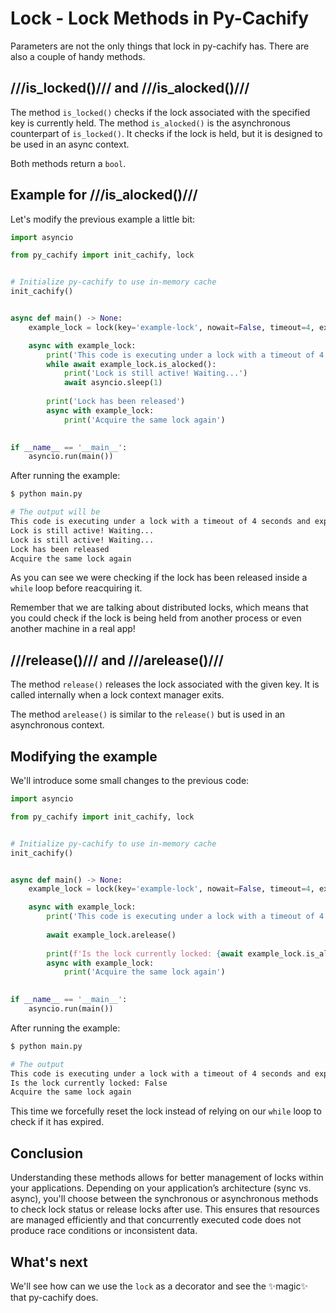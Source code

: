 # Lock - Lock Methods in Py-Cachify

Parameters are not the only things that lock in py-cachify has.
There are also a couple of handy methods.

## ///is_locked()/// and ///is_alocked()///

The method `is_locked()` checks if the lock associated with the specified key is currently held.
The method `is_alocked()` is the asynchronous counterpart of `is_locked()`. It checks if the lock is held, but it is designed to be used in an async context.

Both methods return a `bool`.

## Example for ///is_alocked()///

Let's modify the previous example a little bit:

```python
import asyncio

from py_cachify import init_cachify, lock


# Initialize py-cachify to use in-memory cache
init_cachify()


async def main() -> None:
    example_lock = lock(key='example-lock', nowait=False, timeout=4, exp=2)

    async with example_lock:
        print('This code is executing under a lock with a timeout of 4 seconds and expiration set to 2 seconds')
        while await example_lock.is_alocked():
            print('Lock is still active! Waiting...')
            await asyncio.sleep(1)
        
        print('Lock has been released')
        async with example_lock:
            print('Acquire the same lock again')

            
if __name__ == '__main__':
    asyncio.run(main())
```

After running the example:

<!-- termynal -->
```bash
$ python main.py

# The output will be
This code is executing under a lock with a timeout of 4 seconds and expiration set to 2 seconds
Lock is still active! Waiting...
Lock is still active! Waiting...
Lock has been released
Acquire the same lock again
```

As you can see we were checking if the lock has been released inside a `while` loop before reacquiring it.

Remember that we are talking about distributed locks, which means that you could check if the lock is being held from another process or even another machine in a real app!


## ///release()/// and ///arelease()///

The method `release()` releases the lock associated with the given key. 
It is called internally when a lock context manager exits.

The method `arelease()` is similar to the `release()` but is used in an asynchronous context.

## Modifying the example

We'll introduce some small changes to the previous code:

```python
import asyncio

from py_cachify import init_cachify, lock


# Initialize py-cachify to use in-memory cache
init_cachify()


async def main() -> None:
    example_lock = lock(key='example-lock', nowait=False, timeout=4, exp=2)

    async with example_lock:
        print('This code is executing under a lock with a timeout of 4 seconds and expiration set to 2 seconds')
        
        await example_lock.arelease()
        
        print(f'Is the lock currently locked: {await example_lock.is_alocked()}')
        async with example_lock:
            print('Acquire the same lock again')

            
if __name__ == '__main__':
    asyncio.run(main())
```

After running the example:

<!-- termynal -->
```bash
$ python main.py

# The output
This code is executing under a lock with a timeout of 4 seconds and expiration set to 2 seconds
Is the lock currently locked: False
Acquire the same lock again
```

This time we forcefully reset the lock instead of relying on our `while` loop to check if it has expired.

## Conclusion

Understanding these methods allows for better management of locks within your applications. 
Depending on your application’s architecture (sync vs. async), you'll choose between the synchronous or asynchronous methods to check lock status or release locks after use. 
This ensures that resources are managed efficiently and that concurrently executed code does not produce race conditions or inconsistent data.

## What's next

We'll see how can we use the `lock` as a decorator and see the ✨magic✨ that py-cachify does.
